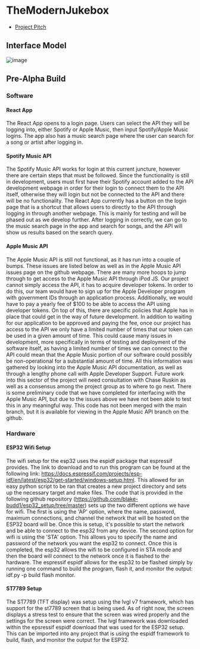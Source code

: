 # TheModernJukebox

- [Project Pitch](https://drive.google.com/file/d/1aa3IiDKp-Ap4I-m9czUQ7GLiG4GO3_Lz/view)

## Interface Model
![image](https://github.com/rileycleavenger/TheModernJukebox/assets/73538882/d8f6f1e4-c460-4fd4-9944-4bfd59a72c38)

## Pre-Alpha Build
### Software
#### React App
The React App opens to a login page. Users can select the API they will be logging into, either Spotify or Apple Music, then input Spotify/Apple Music logins.
The app also has a music search page where the user can search for a song or artist after logging in.
#### Spotify Music API
The Spotify Music API works for login at this current juncture, however there are certain steps that must be followed. Since the functionality is still in development, users must first have their Spotify account added to the API development webpage in order for their login to connect them to the API itself, otherwise they will login but not be connected to the API and there will be no functionality.
The React App currently has a button on the login page that is a shortcut that allows users to directly to the API through logging in through another webpage. This is mainly for testing and will be phased out as we develop further.
After logging in correctly, we can go to the music search page in the app and search for songs, and the API will show us results based on the search query.
#### Apple Music API
The Apple Music API is still not functional, as it has run into a couple of bumps. These issues are listed below as well as in the Apple Music API issues page on the github webpage.
There are many more hoops to jump through to get access to the Apple Music API through iPod JS. Our project cannot simply access the API, it has to acquire developer tokens. In order to do this, our team would have to sign up for the Apple Developer program with government IDs through an application process. Additionally, we would have to pay a yearly fee of $100 to be able to access the API using developer tokens.
On top of this, there are specific policies that Apple has in place that could get in the way of future development. In addition to waiting for our application to be approved and paying the fee, once our project has access to the API we only have a limited number of times that our token can be used in a given amount of time. This could cause many issues in development, more specifically in terms of testing and deployment of the software itself, as having a limited number of times we can connect to the API could mean that the Apple Music portion of our software could possibly be non-operational for a substantial amount of time.
All this information was gathered by looking into the Apple Music API documentation, as well as through a lengthy phone call with Apple Developer Support. Future work into this sector of the project will need consultation with Chase Ruskin as well as a consensus among the project group as to where to go next.
There is some preliminary code that we have completed for interfacing with the Apple Music API, but due to the issues above we have not been able to test this in any meaningful way. This code has not been merged with the main branch, but it is available for viewing in the Apple Music API branch on the github.
### Hardware
#### ESP32 Wifi Setup
The wifi setup for the esp32 uses the espidf package that espressif provides. The link to download and to run this program can be found at the following link: https://docs.espressif.com/projects/esp-idf/en/latest/esp32/get-started/windows-setup.html. 
This allowed for an easy python script to be ran that creates a new project directory and sets up the necessary target and make files. 
The code that is provided in the following github repository (https://github.com/blake-budd1/esp32_setup/tree/master) sets up the two different options we have for wifi. The first is using the 'AP' option, where the name, password, maximum connections, and channel the network that will be hosted on the ESP32 board will be. Once this is setup, it's possible to start the network and be able to connect to the esp32 from any device. 
The second option for wifi is using the 'STA' option. This allows you to specify the name and password of the network you want the esp32 to connect. Once this is completed, the esp32 allows the wifi to be configured in STA mode and then the board will connect to the network once it is flashed to the hardware. 
The espressif espidf allows for the esp32 to be flashed simply by running one command to build the program, flash it, and monitor the output: idf.py -p <com port> build flash monitor.

#### ST7789 Setup
The ST7789 (TFT display) was setup using the lvgl v7 framework, which has support for the st7789 screen that is being used. As of right now, the screen displays a stress test to ensure that the screen was wired properly and the settings for the screen were correct. The lvgl framework was downloaded within the epsressif espidf download that was used for the ESP32 setup. This can be imported into any project that is using the espidf framework to build, flash, and monitor the output for the ESP32. 
